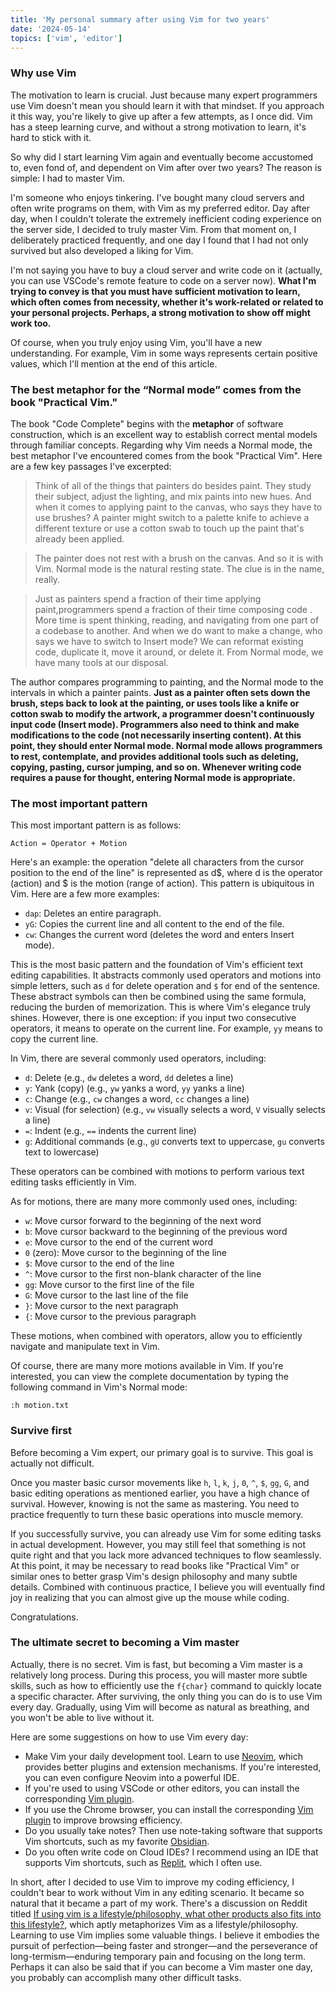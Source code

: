 ```yaml
---
title: 'My personal summary after using Vim for two years'
date: '2024-05-14'
topics: ['vim', 'editor']
---
```


### Why use Vim

The motivation to learn is crucial. Just because many expert programmers use Vim doesn't mean you should learn it with that mindset. If you approach it this way, you're likely to give up after a few attempts, as I once did. Vim has a steep learning curve, and without a strong motivation to learn, it's hard to stick with it.

So why did I start learning Vim again and eventually become accustomed to, even fond of, and dependent on Vim after over two years? The reason is simple: I had to master Vim.

I'm someone who enjoys tinkering. I've bought many cloud servers and often write programs on them, with Vim as my preferred editor. Day after day, when I couldn't tolerate the extremely inefficient coding experience on the server side, I decided to truly master Vim. From that moment on, I deliberately practiced frequently, and one day I found that I had not only survived but also developed a liking for Vim.

I'm not saying you have to buy a cloud server and write code on it (actually, you can use VSCode's remote feature to code on a server now). **What I'm trying to convey is that you must have sufficient motivation to learn, which often comes from necessity, whether it's work-related or related to your personal projects. Perhaps, a strong motivation to show off might work too.**

Of course, when you truly enjoy using Vim, you'll have a new understanding. For example, Vim in some ways represents certain positive values, which I'll mention at the end of this article.

### The best metaphor for the “Normal mode” comes from the book "Practical Vim."

The book "Code Complete" begins with the **metaphor** of software construction, which is an excellent way to establish correct mental models through familiar concepts. Regarding why Vim needs a Normal mode, the best metaphor I've encountered comes from the book "Practical Vim". Here are a few key passages I've excerpted:

> Think of all of the things that painters do besides paint. They study their subject, adjust the lighting, and mix paints into new hues. And when it comes to applying paint to the canvas, who says they have to use brushes? A painter might switch to a palette knife to achieve a different texture or use a cotton swab to touch up the paint that's already been applied.

> The painter does not rest with a brush on the canvas. And so it is with Vim. Normal mode is the natural resting state. The clue is in the name, really.

> Just as painters spend a fraction of their time applying paint,programmers spend a fraction of their time composing code . More time is spent thinking, reading, and navigating from one part of a codebase to another. And when we do want to make a change, who says we have to switch to Insert mode? We can reformat existing code, duplicate it, move it around, or delete it. From Normal mode, we have many tools at our disposal.

The author compares programming to painting, and the Normal mode to the intervals in which a painter paints. **Just as a painter often sets down the brush, steps back to look at the painting, or uses tools like a knife or cotton swab to modify the artwork, a programmer doesn't continuously input code (Insert mode). Programmers also need to think and make modifications to the code (not necessarily inserting content). At this point, they should enter Normal mode. Normal mode allows programmers to rest, contemplate, and provides additional tools such as deleting, copying, pasting, cursor jumping, and so on. Whenever writing code requires a pause for thought, entering Normal mode is appropriate.**

### The most important pattern

This most important pattern is as follows:

```
Action = Operator + Motion
```

Here's an example: the operation "delete all characters from the cursor position to the end of the line" is represented as d$, where d is the operator (action) and $ is the motion (range of action). This pattern is ubiquitous in Vim. Here are a few more examples:

- `dap`: Deletes an entire paragraph.
- `yG`: Copies the current line and all content to the end of the file.
- `cw`: Changes the current word (deletes the word and enters Insert mode).

This is the most basic pattern and the foundation of Vim's efficient text editing capabilities. It abstracts commonly used operators and motions into simple letters, such as `d` for delete operation and `$` for end of the sentence. These abstract symbols can then be combined using the same formula, reducing the burden of memorization. This is where Vim's elegance truly shines. However, there is one exception: if you input two consecutive operators, it means to operate on the current line. For example, `yy` means to copy the current line.

In Vim, there are several commonly used operators, including:

- `d`: Delete (e.g., `dw` deletes a word, `dd` deletes a line)
- `y`: Yank (copy) (e.g., `yw` yanks a word, `yy` yanks a line)
- `c`: Change (e.g., `cw` changes a word, `cc` changes a line)
- `v`: Visual (for selection) (e.g., `vw` visually selects a word, `V` visually selects a line)
- `=`: Indent (e.g., `==` indents the current line)
- `g`: Additional commands (e.g., `gU` converts text to uppercase, `gu` converts text to lowercase)

These operators can be combined with motions to perform various text editing tasks efficiently in Vim.

As for motions, there are many more commonly used ones, including:

- `w`: Move cursor forward to the beginning of the next word
- `b`: Move cursor backward to the beginning of the previous word
- `e`: Move cursor to the end of the current word
- `0` (zero): Move cursor to the beginning of the line
- `$`: Move cursor to the end of the line
- `^`: Move cursor to the first non-blank character of the line
- `gg`: Move cursor to the first line of the file
- `G`: Move cursor to the last line of the file
- `}`: Move cursor to the next paragraph
- `{`: Move cursor to the previous paragraph

These motions, when combined with operators, allow you to efficiently navigate and manipulate text in Vim.

Of course, there are many more motions available in Vim. If you're interested, you can view the complete documentation by typing the following command in Vim's Normal mode:

```
:h motion.txt
```

### Survive first

Before becoming a Vim expert, our primary goal is to survive. This goal is actually not difficult.

Once you master basic cursor movements like `h`, `l`, `k`, `j`, `0`, `^`, `$`, `gg`, `G`, and basic editing operations as mentioned earlier, you have a high chance of survival. However, knowing is not the same as mastering. You need to practice frequently to turn these basic operations into muscle memory.

If you successfully survive, you can already use Vim for some editing tasks in actual development. However, you may still feel that something is not quite right and that you lack more advanced techniques to flow seamlessly. At this point, it may be necessary to read books like "Practical Vim" or similar ones to better grasp Vim's design philosophy and many subtle details. Combined with continuous practice, I believe you will eventually find joy in realizing that you can almost give up the mouse while coding.

Congratulations.

### The ultimate secret to becoming a Vim master

Actually, there is no secret. Vim is fast, but becoming a Vim master is a relatively long process. During this process, you will master more subtle skills, such as how to efficiently use the `f{char}` command to quickly locate a specific character. After surviving, the only thing you can do is to use Vim every day. Gradually, using Vim will become as natural as breathing, and you won't be able to live without it.

Here are some suggestions on how to use Vim every day:

- Make Vim your daily development tool. Learn to use [Neovim](https://neovim.io/), which provides better plugins and extension mechanisms. If you're interested, you can even configure Neovim into a powerful IDE.
- If you're used to using VSCode or other editors, you can install the corresponding [Vim plugin](https://marketplace.visualstudio.com/items?itemName=vscodevim.vim).
- If you use the Chrome browser, you can install the corresponding [Vim plugin](https://chrome.google.com/webstore/detail/vimium/dbepggeogbaibhgnhhndojpepiihcmeb) to improve browsing efficiency.
- Do you usually take notes? Then use note-taking software that supports Vim shortcuts, such as my favorite [Obsidian](https://obsidian.md/).
- Do you often write code on Cloud IDEs? I recommend using an IDE that supports Vim shortcuts, such as [Replit](https://replit.com/), which I often use.

In short, after I decided to use Vim to improve my coding efficiency, I couldn't bear to work without Vim in any editing scenario. It became so natural that it became a part of my work. There's a discussion on Reddit titled [If using vim is a lifestyle/philosophy, what other products also fits into this lifestyle?](https://www.reddit.com/r/vim/comments/q9zhrc/if_using_vim_is_a_lifestylephilosophy_what_other/), which aptly metaphorizes Vim as a lifestyle/philosophy. Learning to use Vim implies some valuable things. I believe it embodies the pursuit of perfection—being faster and stronger—and the perseverance of long-termism—enduring temporary pain and focusing on the long term. Perhaps it can also be said that if you can become a Vim master one day, you probably can accomplish many other difficult tasks.
